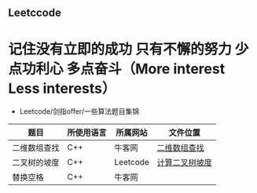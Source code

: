 ## Leetccode
# 记住没有立即的成功 只有不懈的努力 少点功利心 多点奋斗（More interest Less interests） 

* Leetcode/剑指offer/一些算法题目集锦

|题目|所使用语言|所属网站|文件位置|
|-------------|-----------|---------|------|
|二维数组查找|C++|牛客网|[二维数组查找](/牛客网/PrintMatrix.cpp)|
|二叉树的坡度|C++|Leetcode|[计算二叉树坡度](/Leetcode/findTilt.cpp)|
|替换空格|C++|牛客网||

